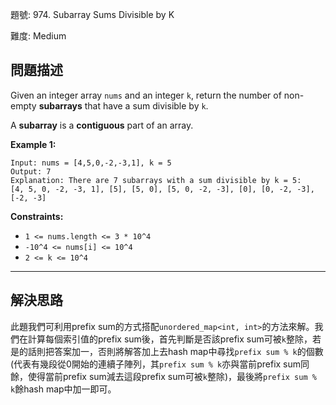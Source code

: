 題號: 974. Subarray Sums Divisible by K

難度: Medium

## 問題描述

Given an integer array `nums` and an integer `k`, return the number of non-empty **subarrays** that have a sum divisible by `k`.

A **subarray** is a **contiguous** part of an array.

**Example 1:**

```
Input: nums = [4,5,0,-2,-3,1], k = 5
Output: 7
Explanation: There are 7 subarrays with a sum divisible by k = 5:
[4, 5, 0, -2, -3, 1], [5], [5, 0], [5, 0, -2, -3], [0], [0, -2, -3], [-2, -3]
```

**Constraints:**

- `1 <= nums.length <= 3 * 10^4`
- `-10^4 <= nums[i] <= 10^4`
- `2 <= k <= 10^4`

---
## 解決思路

此題我們可利用prefix sum的方式搭配`unordered_map<int, int>`的方法來解。我們在計算每個索引值的prefix sum後，首先判斷是否該prefix sum可被`k`整除，若是的話則把答案加一，否則將解答加上去hash map中尋找`prefix sum % k`的個數(代表有幾段從0開始的連續子陣列，其`prefix sum % k`亦與當前prefix sum同餘，使得當前prefix sum減去這段prefix sum可被`k`整除)，最後將`prefix sum % k`餘hash map中加一即可。




